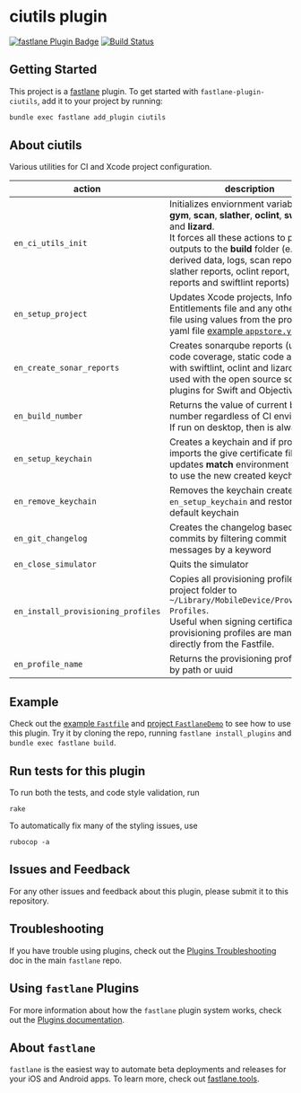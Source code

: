 # ciutils plugin

[![fastlane Plugin Badge](https://rawcdn.githack.com/fastlane/fastlane/master/fastlane/assets/plugin-badge.svg)](https://rubygems.org/gems/fastlane-plugin-ciutils)
[![Build Status](https://img.shields.io/circleci/project/xfreebird/fastlane-plugin-ciutils/master.svg?style=flat)](https://circleci.com/gh/xfreebird/fastlane-plugin-ciutils)

## Getting Started

This project is a [fastlane](https://github.com/fastlane/fastlane) plugin. To get started with `fastlane-plugin-ciutils`, add it to your project by running:

```bash
bundle exec fastlane add_plugin ciutils
```

## About ciutils

Various utilities for CI and Xcode project configuration. 

action                   |description
-------------------------|-------
`en_ci_utils_init`            | Initializes enviornment variables for **gym**, **scan**, **slather**, **oclint**, **swiftlint** and **lizard**. <br> It forces all these actions to put all outputs to the **build** folder (e.g. derived data, logs, scan reports, slather reports, oclint report, lizard reports and swiftlint reports)
`en_setup_project` | Updates Xcode projects, Info.plist, Entitlements file and any other plist file using values from the provided yaml file [example `appstore.yml`](Demo/config/appstore.yml)
`en_create_sonar_reports` | Creates sonarqube reports (unit tests, code coverage, static code analysis with swiftlint, oclint and lizard) to be used with the open source sonarqube plugins for Swift and Objective-C
`en_build_number`    | Returns the value of current build number regardless of CI environment. If run on desktop, then is always `1`
`en_setup_keychain`  | Creates a keychain and if provided, it imports the give certificate file. It also updates **match** environment variables to use the new created keychain.
`en_remove_keychain` | Removes the keychain created by ```en_setup_keychain``` and restores the default keychain
`en_git_changelog`   | Creates the changelog based on git commits by filtering commit messages by a keyword
`en_close_simulator` | Quits the simulator
`en_install_provisioning_profiles` | Copies all provisioning profiles from project folder to `~/Library/MobileDevice/Provisioning Profiles`. <br> Useful when signing certificates and provisioning profiles are managed directly from the Fastfile.
`en_profile_name`    | Returns the provisioning profile name by path or uuid



## Example

Check out the [example `Fastfile`](fastlane/Fastfile) and [project `FastlaneDemo`](Demo) to see how to use this plugin. Try it by cloning the repo, running `fastlane install_plugins` and `bundle exec fastlane build`.

## Run tests for this plugin

To run both the tests, and code style validation, run

```
rake
```

To automatically fix many of the styling issues, use
```
rubocop -a
```

## Issues and Feedback

For any other issues and feedback about this plugin, please submit it to this repository.

## Troubleshooting

If you have trouble using plugins, check out the [Plugins Troubleshooting](https://github.com/fastlane/fastlane/blob/master/fastlane/docs/PluginsTroubleshooting.md) doc in the main `fastlane` repo.

## Using `fastlane` Plugins

For more information about how the `fastlane` plugin system works, check out the [Plugins documentation](https://github.com/fastlane/fastlane/blob/master/fastlane/docs/Plugins.md).

## About `fastlane`

`fastlane` is the easiest way to automate beta deployments and releases for your iOS and Android apps. To learn more, check out [fastlane.tools](https://fastlane.tools).
